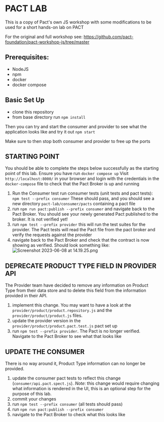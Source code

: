 # PACT LAB

This is a copy of Pact's own JS workshop with some modifications to be used for a short hands-on lab on PACT

For the original and full workshop see: https://github.com/pact-foundation/pact-workshop-js/tree/master


## Prerequisites:
- NodeJS
- npm
- docker
- docker compose

## Basic Set Up
- clone this repository
- from base directory run `npm install`

Then you can try and start the consumer and provider to see what the application looks like and try it out
`npm start`

Make sure to then stop both consumer and provider to free up the ports

## STARTING POINT
You should be able to complete the steps below successfully as the starting point of this lab. Ensure you have run `docker compose up`
Visit `http://localhost:8000/` in your browser and login with the credentials in the `docker-compose` file to check that the Pact Broker is up and running
1. Run the Consumer test
run consumer tests (unit tests and pact tests): `npm test --prefix consumer`
These should pass, and you should see a new directory `pact-lab/consumer/pacts` containing a pact file
2. run `npm run pact:publish --prefix consumer` and navigate back to the Pact Broker. You should see your newly generated Pact published to the broker. It is not verified yet!
3. run `npm test --prefix provider` this will run the test suites for the provider. The Pact tests will read the Pact file from the pact broker and verify the requests against the provider
4. navigate back to the Pact Broker and check that the contract is now showing as verified. Should look something like:
![Screenshot 2023-06-08 at 14.19.25.png](..%2F..%2F..%2F..%2F..%2Fvar%2Ffolders%2Fgw%2Flsm4cvbn1mn0cwf2rwz4pzj80000gp%2FT%2FTemporaryItems%2FNSIRD_screencaptureui_hoQshP%2FScreenshot%202023-06-08%20at%2014.19.25.png)

## DEPRECATE PRODUCT TYPE FIELD IN PROVIDER API
The Provider team have decided to remove any information on Product Type from their data store and to delete this field from the information provided in their API.
1. implement this change. You may want to have a look at the `provider/product/product.repository.js` and the `provider/product/product.js` files.
2. update the provider version in the `provider/product/product.pact.test.js` pact set up
3. run `npm test --prefix provider`. The Pact is no longer verified. Navigate to the Pact Broker to see what that looks like

## UPDATE THE CONSUMER
There is no way around it, Product Type information can no longer be provided.
1. update the consumer pact tests to reflect this change (`consumer/api.pact.spect.js`). *Note*: this change would require changing what information is rendered in the UI, this is an optional step for the purpose of this lab.
2. commit your changes
3. run `npm test --prefix consumer` (all tests should pass)
4. run `npm run pact:publish --prefix consumer` 
5. navigate to the Pact Broker to check what this looks like
